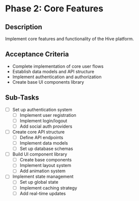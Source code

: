# Phase 2: Core Features

## Description
Implement core features and functionality of the Hive platform.

## Acceptance Criteria
- Complete implementation of core user flows
- Establish data models and API structure
- Implement authentication and authorization
- Create base UI components library

## Sub-Tasks
- [ ] Set up authentication system
  - [ ] Implement user registration
  - [ ] Implement login/logout
  - [ ] Add social auth providers
- [ ] Create core API structure
  - [ ] Define API endpoints
  - [ ] Implement data models
  - [ ] Set up database schemas
- [ ] Build UI component library
  - [ ] Create base components
  - [ ] Implement layout system
  - [ ] Add animation system
- [ ] Implement state management
  - [ ] Set up global state
  - [ ] Implement caching strategy
  - [ ] Add real-time updates 